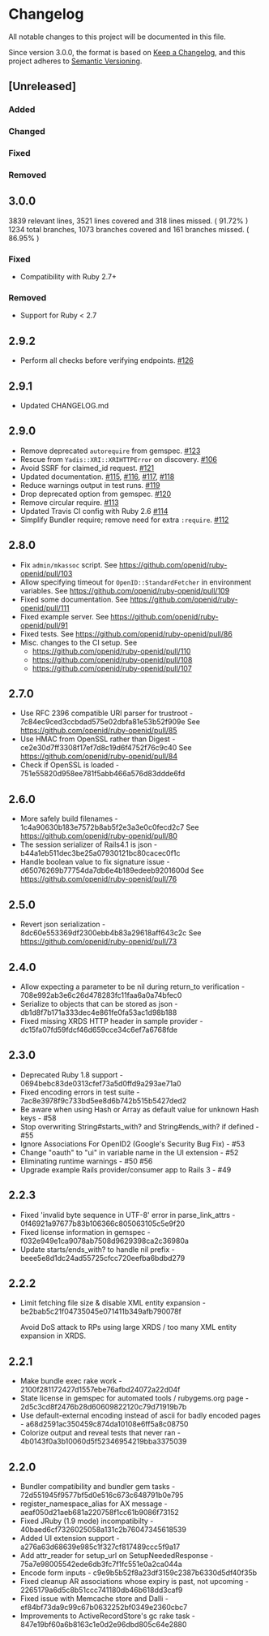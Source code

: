 # Changelog
All notable changes to this project will be documented in this file.

Since version 3.0.0, the format is based on [Keep a Changelog](https://keepachangelog.com/en/1.0.0/),
and this project adheres to [Semantic Versioning](https://semver.org/spec/v2.0.0.html).

## [Unreleased]
### Added
### Changed
### Fixed
### Removed

## 3.0.0
3839 relevant lines, 3521 lines covered and 318 lines missed. ( 91.72% )
1234 total branches, 1073 branches covered and 161 branches missed. ( 86.95% )
### Fixed
- Compatibility with Ruby 2.7+
### Removed
- Support for Ruby < 2.7

## 2.9.2

* Perform all checks before verifying endpoints.
  [#126](https://github.com/openid/ruby-openid/pull/126)

## 2.9.1

* Updated CHANGELOG.md

## 2.9.0

* Remove deprecated `autorequire` from gemspec.
  [#123](https://github.com/openid/ruby-openid/pull/123)
* Rescue from `Yadis::XRI::XRIHTTPError` on discovery.
  [#106](https://github.com/openid/ruby-openid/pull/106)
* Avoid SSRF for claimed_id request.
  [#121](https://github.com/openid/ruby-openid/pull/121)
* Updated documentation.
  [#115](https://github.com/openid/ruby-openid/pull/115), [#116](https://github.com/openid/ruby-openid/pull/116), [#117](https://github.com/openid/ruby-openid/pull/117), [#118](https://github.com/openid/ruby-openid/pull/118)
* Reduce warnings output in test runs.
  [#119](https://github.com/openid/ruby-openid/pull/119)
* Drop deprecated option from gemspec.
  [#120](https://github.com/openid/ruby-openid/pull/120)
* Remove circular require.
  [#113](https://github.com/openid/ruby-openid/pull/113)
* Updated Travis CI config with Ruby 2.6
  [#114](https://github.com/openid/ruby-openid/pull/114)
* Simplify Bundler require; remove need for extra `:require`.
  [#112](https://github.com/openid/ruby-openid/pull/112)

## 2.8.0

* Fix `admin/mkassoc` script.
  See https://github.com/openid/ruby-openid/pull/103
* Allow specifying timeout for `OpenID::StandardFetcher` in environment variables.
  See https://github.com/openid/ruby-openid/pull/109
* Fixed some documentation.
  See https://github.com/openid/ruby-openid/pull/111
* Fixed example server.
  See https://github.com/openid/ruby-openid/pull/91
* Fixed tests.
  See https://github.com/openid/ruby-openid/pull/86
* Misc. changes to the CI setup.
  See
  - https://github.com/openid/ruby-openid/pull/110
  - https://github.com/openid/ruby-openid/pull/108
  - https://github.com/openid/ruby-openid/pull/107

## 2.7.0

* Use RFC 2396 compatible URI parser for trustroot - 7c84ec9ced3ccbdad575e02dbfa81e53b52f909e
  See https://github.com/openid/ruby-openid/pull/85
* Use HMAC from OpenSSL rather than Digest - ce2e30d7ff3308f17ef7d8c19d6f4752f76c9c40
  See https://github.com/openid/ruby-openid/pull/84
* Check if OpenSSL is loaded - 751e55820d958ee781f5abb466a576d83ddde6fd

## 2.6.0

* More safely build filenames - 1c4a90630b183e7572b8ab5f2e3a3e0c0fecd2c7
  See https://github.com/openid/ruby-openid/pull/80
* The session serializer of Rails4.1 is json - b44a1eb511dec3be25a07930121bc80cacec0f1c
* Handle boolean value to fix signature issue - d65076269b77754da7db6e4b189edeeb9201600d
  See https://github.com/openid/ruby-openid/pull/76

## 2.5.0

* Revert json serialization - 8dc60e553369df2300ebb4b83a29618aff643c2c
  See https://github.com/openid/ruby-openid/pull/73

## 2.4.0

* Allow expecting a parameter to be nil during return_to verification - 708e992ab3e6c26d478283fc11faa6a0a74bfec0
* Serialize to objects that can be stored as json - db1d8f7b171a333dec4e861fe0fa53ac1d98b188
* Fixed missing XRDS HTTP header in sample provider - dc15fa07fd59fdcf46d659cce34c6ef7a6768fde

## 2.3.0

* Deprecated Ruby 1.8 support - 0694bebc83de0313cfef73a5d0ffd9a293ae71a0
* Fixed encoding errors in test suite - 7ac8e3978f9c733bd5ee8d6b742b515b5427ded2
* Be aware when using Hash or Array as default value for unknown Hash keys - #58
* Stop overwriting String#starts_with? and String#ends_with? if defined - #55
* Ignore Associations For OpenID2 (Google's Security Bug Fix) - #53
* Change "oauth" to "ui" in variable name in the UI extension - #52
* Eliminating runtime warnings - #50 #56
* Upgrade example Rails provider/consumer app to Rails 3 - #49

## 2.2.3

* Fixed 'invalid byte sequence in UTF-8' error in parse_link_attrs - 0f46921a97677b83b106366c805063105c5e9f20
* Fixed license information in gemspec - f032e949e1ca9078ab7508d9629398ca2c36980a
* Update starts/ends_with? to handle nil prefix - beee5e8d1dc24ad55725cfcc720eefba6bdbd279

## 2.2.2

* Limit fetching file size & disable XML entity expansion - be2bab5c21f04735045e071411b349afb790078f

  Avoid DoS attack to RPs using large XRDS / too many XML entity expansion in XRDS.

## 2.2.1

* Make bundle exec rake work - 2100f281172427d1557ebe76afbd24072a22d04f
* State license in gemspec for automated tools / rubygems.org page - 2d5c3cd8f2476b28d60609822120c79d71919b7b
* Use default-external encoding instead of ascii for badly encoded pages - a68d2591ac350459c874da10108e6ff5a8c08750
* Colorize output and reveal tests that never ran - 4b0143f0a3b10060d5f52346954219bba3375039

## 2.2.0

* Bundler compatibility and bundler gem tasks - 72d551945f9577bf5d0e516c673c648791b0e795
* register_namespace_alias for AX message - aeaf050d21aeb681a220758f1cc61b9086f73152
* Fixed JRuby (1.9 mode) incompatibilty - 40baed6cf7326025058a131c2b76047345618539
* Added UI extension support - a276a63d68639e985c1f327cf817489ccc5f9a17
* Add attr_reader for setup_url on SetupNeededResponse - 75a7e98005542ede6db3fc7f1fc551e0a2ca044a
* Encode form inputs - c9e9b5b52f8a23df3159c2387b6330d5df40f35b
* Fixed cleanup AR associations whose expiry is past, not upcoming - 2265179a6d5c8b51ccc741180db46b618dd3caf9
* Fixed issue with Memcache store and Dalli - ef84bf73da9c99c67b0632252bf0349e2360cbc7
* Improvements to ActiveRecordStore's gc rake task - 847e19bf60a6b8163c1e0d2e96dbd805c64e2880
